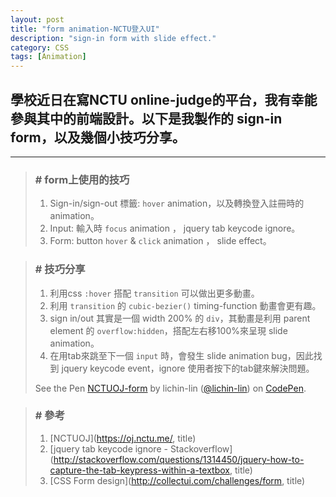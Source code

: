 ```yaml
---
layout: post
title: "form animation-NCTU登入UI"
description: "sign-in form with slide effect."
category: CSS
tags: [Animation]
---
```

## 學校近日在寫NCTU online-judge的平台，我有幸能參與其中的前端設計。以下是我製作的 sign-in form，以及幾個小技巧分享。
---

>### # form上使用的技巧
>1.    Sign-in/sign-out 標籤: ```hover``` animation，以及轉換登入註冊時的animation。
>2.    Input: 輸入時 ```focus``` animation ， jquery tab keycode ignore。
>3.    Form: button ```hover``` & ```click``` animation ， slide effect。
>
<div class="paragraph-seperate"></div>

>### # 技巧分享
>1.    利用css ```:hover``` 搭配 ```transition``` 可以做出更多動畫。
>2.    利用 ```transition``` 的 ```cubic-bezier()``` timing-function 動畫會更有趣。
>3.	   sign in/out 其實是一個 width 200% 的 ```div```，其動畫是利用 parent element 的 ```overflow:hidden```，搭配左右移100%來呈現 slide animation。
>4.    在用tab來跳至下一個 ```input``` 時，會發生 slide animation bug，因此找到 jquery keycode event，ignore 使用者按下的tab鍵來解決問題。
><p data-height="527" data-theme-id="0" data-slug-hash="qbeNjE" data-default-tab="result" data-user="lichin-lin" class='codepen'>See the Pen <a href='http://codepen.io/lichin-lin/pen/qbeNjE/'>NCTUOJ-form</a> by lichin-lin (<a href='http://codepen.io/lichin-lin'>@lichin-lin</a>) on <a href='http://codepen.io'>CodePen</a>.</p>
<script async src="//assets.codepen.io/assets/embed/ei.js"></script>
>
>### # 參考
>1.    [NCTUOJ](https://oj.nctu.me/, title)
>2.    [jquery tab keycode ignore - Stackoverflow](http://stackoverflow.com/questions/1314450/jquery-how-to-capture-the-tab-keypress-within-a-textbox, title)
>3.    [CSS Form design](http://collectui.com/challenges/form, title)
>


